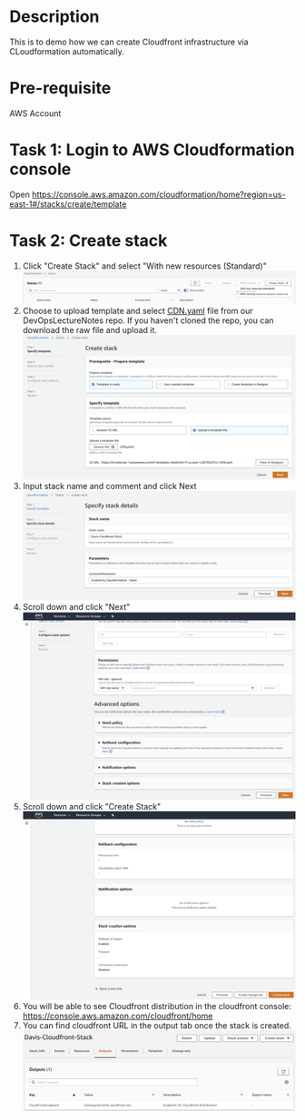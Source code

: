# Description

This is to demo how we can create Cloudfront infrastructure via CLoudformation automatically.

# Pre-requisite

AWS Account

# Task 1: Login to AWS Cloudformation console
Open https://console.aws.amazon.com/cloudformation/home?region=us-east-1#/stacks/create/template

# Task 2: Create stack

1. Click "Create Stack" and select "With new resources (Standard)"
![Alt text](images/CFN1.png?raw=true)
2. Choose to upload template and select [CDN.yaml](https://raw.githubusercontent.com/JiangRenDevOps/DevOpsLectureNotes/master/WK1-ProjectsMotivation/templates/cloudformation/CDN.yaml) file from our DevOpsLectureNotes repo. If you haven't cloned the repo, you can download the raw file and upload it.
![Alt text](images/CFN2.png?raw=true)
3. Input stack name and comment and click Next
![Alt text](images/CFN3.png?raw=true)
4. Scroll down and click "Next"
![Alt text](images/CFN4.png?raw=true)
5. Scroll down and click "Create Stack"
![Alt text](images/CFN5.png?raw=true)
6. You will be able to see Cloudfront distribution in the cloudfront console: https://console.aws.amazon.com/cloudfront/home
7. You can find cloudfront URL in the output tab once the stack is created.
![Alt text](images/CFN6.png?raw=true)
